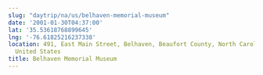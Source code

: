 ```yaml
---
slug: "daytrip/na/us/belhaven-memorial-museum"
date: '2001-01-30T04:37:00'
lat: '35.53618768899645'
lng: '-76.61825216237338'
location: 491, East Main Street, Belhaven, Beaufort County, North Carolina, 27810,
  United States
title: Belhaven Memorial Museum
---
```



